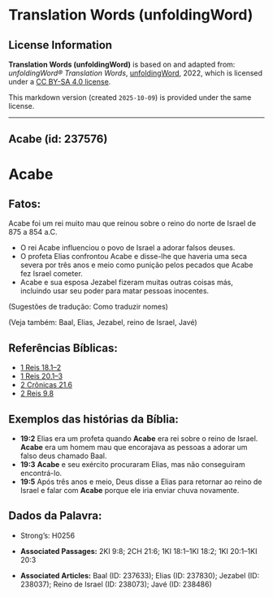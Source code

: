 # Translation Words (unfoldingWord)

## License Information

**Translation Words (unfoldingWord)** is based on and adapted from: _unfoldingWord® Translation Words_, [unfoldingWord](https://unfoldingword.org/utw), 2022, which is licensed under a [CC BY-SA 4.0 license](https://creativecommons.org/licenses/by-sa/4.0/legalcode.en).

This markdown version (created `2025-10-09`) is provided under the same license.



--------------------------------

## Acabe (id: 237576)

Acabe
=====

Fatos:
------

Acabe foi um rei muito mau que reinou sobre o reino do norte de Israel de 875 a 854 a.C.

* O rei Acabe influenciou o povo de Israel a adorar falsos deuses.
* O profeta Elias confrontou Acabe e disse\-lhe que haveria uma seca severa por três anos e meio como punição pelos pecados que Acabe fez Israel cometer.
* Acabe e sua esposa Jezabel fizeram muitas outras coisas más, incluindo usar seu poder para matar pessoas inocentes.

(Sugestões de tradução: Como traduzir nomes)

(Veja também: Baal, Elias, Jezabel, reino de Israel, Javé)

Referências Bíblicas:
---------------------

* [1 Reis 18\.1–2](https://ref.ly/1Kgs18:1-1Kgs18:2)
* [1 Reis 20\.1–3](https://ref.ly/1Kgs20:1-1Kgs20:3)
* [2 Crônicas 21\.6](https://ref.ly/2Chr21:6)
* [2 Reis 9\.8](https://ref.ly/2Kgs9:8)

Exemplos das histórias da Bíblia:
---------------------------------

* **19:2** Elias era um profeta quando **Acabe** era rei sobre o reino de Israel. **Acabe** era um homem mau que encorajava as pessoas a adorar um falso deus chamado Baal.
* **19:3** **Acabe** e seu exército procuraram Elias, mas não conseguiram encontrá\-lo.
* **19:5** Após três anos e meio, Deus disse a Elias para retornar ao reino de Israel e falar com **Acabe** porque ele iria enviar chuva novamente.

Dados da Palavra:
-----------------

* Strong’s: H0256

* **Associated Passages:** 2KI 9:8; 2CH 21:6; 1KI 18:1–1KI 18:2; 1KI 20:1–1KI 20:3
* **Associated Articles:** Baal (ID: 237633); Elias (ID: 237830); Jezabel (ID: 238037); Reino de Israel (ID: 238073); Javé (ID: 238486)

